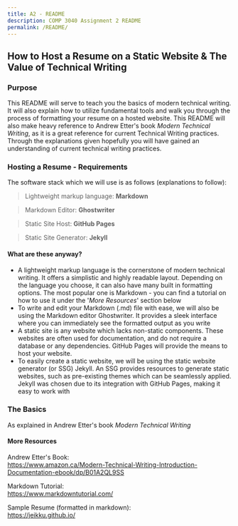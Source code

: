 ```yaml
---
title: A2 - README
description: COMP 3040 Assignment 2 README
permalink: /README/
---
```

## How to Host a Resume on a  Static Website & The Value of Technical Writing

### **Purpose**
This README will serve to teach you the basics of modern technical writing. It will also explain how to utilize fundamental tools and walk you through the process of formatting your resume on a hosted website. This README will also make heavy reference to Andrew Etter's book *Modern Technical Writing*, as it is a great reference for current Technical Writing practices. Through the explanations given hopefully you will have gained an understanding of current technical writing practices.

### Hosting a Resume - Requirements
The software stack which we will use is as follows (explanations to follow):
  
> Lightweight markup language: **Markdown**
	  
> Markdown Editor: **Ghostwriter**  
  
> Static Site Host: **GitHub Pages**  
  
> Static Site Generator: **Jekyll**

#### What are these anyway?
- A lightweight markup language is the cornerstone of modern technical writing. It offers a simplistic and highly readable layout. Depending on the language you choose, it can also have many built in formatting options. The most popular one is Markdown - you can find a tutorial on how to use it under the '*More Resources*' section below
- To write and edit your Markdown (.md) file with ease, we will also be using the Markdown editor Ghostwriter. It provides a sleek interface where you can immediately see the formatted output as you write
- A static site is any website which lacks non-static components. These websites are often used for documentation, and do not require a database or any dependencies. GitHub Pages will provide the means to host your website.
- To easily create a static website, we will be using the static website generator (or SSG) Jekyll. An SSG provides resources to generate static websites, such as pre-existing themes which can be seamlessly applied. Jekyll was chosen due to its integration with GitHub Pages, making it easy to work with

### **The Basics**
As explained in Andrew Etter's book *Modern Technical Writing*

#### **More Resources**
Andrew Etter's Book:  
https://www.amazon.ca/Modern-Technical-Writing-Introduction-Documentation-ebook/dp/B01A2QL9SS

Markdown Tutorial:  
https://www.markdowntutorial.com/

Sample Resume (formatted in markdown):  
https://jeikku.github.io/
